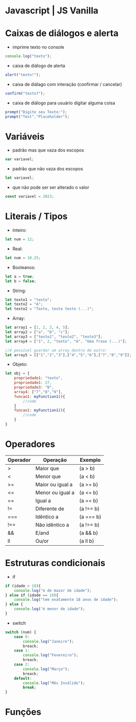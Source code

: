 # Javascript | JS Vanilla


# Caixas de diálogos e alerta
- imprime texto no console
~~~javascript
console.log("texto");
~~~
- caixa de diálogo de alerta
~~~javascript
alert("texto!");
~~~
- caixa de diálago com interação (confirmar / cancelar)
~~~javascript
confirm("texto?");
~~~
- caixa de diálogo para usuário digitar alguma coisa
~~~javascript
prompt("Digite seu Texto:");
prompt("Text","Placeholder");
~~~


# Variáveis
- padrão mas que vaza dos escopos
~~~javascript
var variavel;
~~~
- padrão que não vaza dos escopos
~~~javascript
let variavel;
~~~
- que não pode ser ser alterado o valor
~~~javascript
const variavel = 2023;
~~~


# Literais / Tipos
- Inteiro:
~~~javascript
let num = 12;
~~~
- Real:
~~~javascript
let num = 10.25;
~~~
- Booleanos:
~~~javascript
let a = true;
let b = false;
~~~
- String:
~~~javascript
let texto1 = "texto";
let texto2 = "A";
let texto2 = "Texto, texto texto (...)";
~~~
- Array:
~~~javascript
let array1 = [1, 2, 3, 4, 5];
let array2 = ["a", "b", "c"];
let array3 = ["texto1", "texto2", "texto3"];
let array4 = ["1", 2, "texto", "A", "Uma frase (...)"];

//é possível guardar um array dentro de outro:
let array5 = [["1","2","3"],["4","5","6"],["7","8","9"]];
~~~
- Objeto:
~~~javascript
let obj = {
    propriedade1: "texto",
    propriedade1: 27,
    propriedade3: "B",
    array4: ["7","8","9"],
    funcao1: myFunction1(){
        //code
    }
    funcao1: myFunction1(){
        //code
    }
}
~~~


# Operadores
Operador |Operação          |Exemplo
---------| -----------------|-------
\>	     |Maior que	        |(a > b)
<	     |Menor que	        |(a < b)
\>=	     |Maior ou igual a	|(a >= b)
<=	     |Menor ou igual a	|(a <= b)
==	     |Igual a	        |(a == b)
!=	     |Diferente de	    |(a !== b)
===	     |Idêntico a	    |(a === b)
!==	     |Não idêntico a	|(a !== b)
&&	     |E/and	            |(a && b)
ll	     |Ou/or	            |(a ll b)


# Estruturas condicionais
- if
~~~javascript
if (idade > 18){
    console.log("é de maior de idade");
} else if (idade == 18){
    console.log("tem exatamente 18 anos de idade");
} else {
    console.log("é menor de idade");
}
~~~
- switch
~~~javascript
switch (num) {
    case 0:
        console.log("Janeiro");
        breack;
    case 1:
        console.log("Fevereiro");
        breack;
    case 2:
        console.log("Março");
        breack;
    default:
        console.log("Mês Inválido");
        break;
}
~~~


# Funções
~~~javascript

~~~
